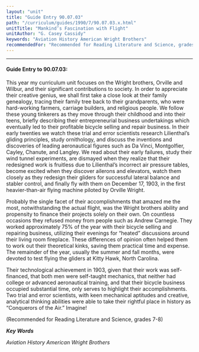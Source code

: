 ```yaml
---
layout: "unit"
title: "Guide Entry 90.07.03"
path: "/curriculum/guides/1990/7/90.07.03.x.html"
unitTitle: "Mankind’s Fascination with Flight"
unitAuthor: "G. Casey Cassidy"
keywords: "Aviation History American Wright Brothers"
recommendedFor: "Recommended for Reading Literature and Science, grades 7-8"
---
```

<body>
<hr/>
<h4>
Guide Entry to 90.07.03:
</h4>
This year my curriculum unit focuses on the Wright brothers, Orville and Wilbur, and their significant contributions to society. In order to appreciate their creative genius, we shall first take a close look at their family genealogy, tracing their family tree back to their grandparents, who were hard-working farmers, carriage builders, and religious people. We follow these young tinkerers as they move through their childhood and into their teens, briefly describing their entrepreneurial business undertakings which eventually led to their profitable bicycle selling and repair business. In their early twenties we watch these trial and error scientists research Lilienthal’s gliding principles, study ornithology, and discuss the inventions and discoveries of leading aeronautical figures such as Da Vinci, Montgolfier, Cayley, Chanute, and Langley. We read about their early failures, study their wind tunnel experiments, are dismayed when they realize that their redesigned work is fruitless due to Lilienthal’s incorrect air pressure tables, become excited when they discover ailerons and elevators, watch them closely as they redesign their gliders for successful lateral balance and stabler control, and finally fly with them on December 17, 1903, in the first heavier-than-air flying machine piloted by Orville Wright.
<p>
Probably the single facet of their accomplishments that amazed me the most, notwithstanding the actual flight, was the Wright brothers ability and propensity to finance their projects solely on their own. On countless occasions they refused money from people such as Andrew Carnegie. They worked approximately 75% of the year with their bicycle selling and repairing business, utilizing their evenings for “heated” discussions around their living room fireplace. These differences of opinion often helped them to work out their theoretical kinks, saving them practical time and expense. The remainder of the year, usually the summer and fall months, were devoted to test flying the gliders at Kitty Hawk, North Carolina.
</p>
<p>
Their technological achievement in 1903, given that their work was self-financed, that both men were self-taught mechanics, that neither had college or advanced aeronautical training, and that their bicycle business occupied substantial time, only serves to highlight their accomplishments. Two trial and error scientists, with keen mechanical aptitudes and creative, analytical thinking abilities were able to take their rightful place in history as “Conquerors of the Air.” Imagine!
</p>
<p>
(Recommended for Reading Literature and Science, grades 7-8)
</p>
<p>
<b>
<i>
Key Words
</i>
</b>
<br/>
</p>
<p>
<i>
Aviation History American Wright Brothers
</i>
</p>
</body>